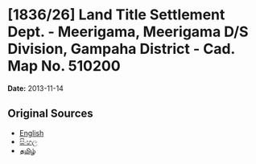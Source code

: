 # [1836/26] Land Title Settlement Dept. - Meerigama, Meerigama D/S Division, Gampaha District - Cad. Map No. 510200

**Date:** 2013-11-14

## Original Sources

- [English](https://documents.gov.lk/view/extra-gazettes/2013/11/1836-26_E.pdf)
- [සිංහල](https://documents.gov.lk/view/extra-gazettes/2013/11/1836-26_S.pdf)
- [தமிழ்](https://documents.gov.lk/view/extra-gazettes/2013/11/1836-26_T.pdf)
